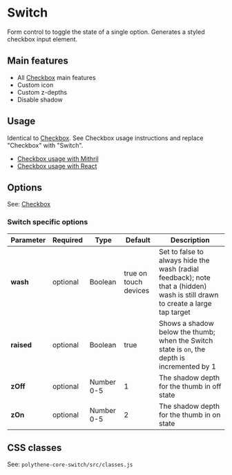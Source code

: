 # Switch

Form control to toggle the state of a single option. Generates a styled checkbox input element.


## Main features

* All [Checkbox](checkbox.md) main features
* Custom icon
* Custom z-depths
* Disable shadow



## Usage

Identical to [Checkbox](checkbox.md). See Checkbox usage instructions and replace "Checkbox" with "Switch".

* [Checkbox usage with Mithril](mithril/checkbox.md)
* [Checkbox usage with React](react/checkbox.md)


## Options

See: [Checkbox](checkbox.md#options)

### Switch specific options

| **Parameter** |  **Required** | **Type**   | **Default** | **Description** |
| ------------- | -------------- | ---------- | ----------- | --------------- |
| **wash**      | optional       | Boolean    | true on touch devices | Set to false to always hide the wash (radial feedback); note that a (hidden) wash is still drawn to create a large tap target  |
| **raised**    | optional       | Boolean    | true | Shows a shadow below the thumb; when the Switch state is `on`, the depth is incremented by 1 |
| **zOff**      | optional       | Number 0-5 | 1 | The shadow depth for the thumb in off state |
| **zOn**       | optional       | Number 0-5 | 2 | The shadow depth for the thumb in on state |



## CSS classes

See: `polythene-core-switch/src/classes.js`
